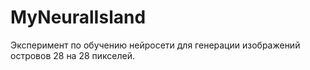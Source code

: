 # MyNeuralIsland
 Эксперимент по обучению нейросети для генерации изображений островов 28 на 28 пикселей.
